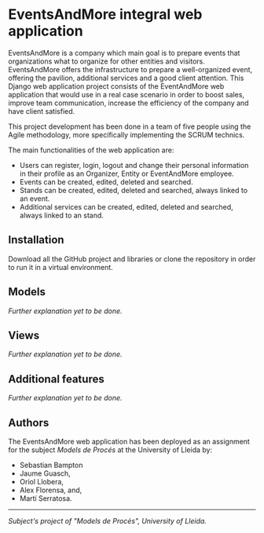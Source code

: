 # EventsAndMore integral web application

EventsAndMore is a company which main goal is to prepare events that organizations what to organize for other entities and visitors. 
EventsAndMore offers the infrastructure to prepare a well-organized event, offering the pavilion, additional services and a good client attention.
This Django web application project consists of the EventAndMore web application that would use in a real case scenario in order to boost sales,
improve team communication, increase the efficiency of the company and have client satisfied.

This project development has been done in a team of five people using the Agile methodology, 
more specifically implementing the SCRUM technics.

The main functionalities of the web application are:
- Users can register, login, logout and change their personal information in their profile as an Organizer, Entity or EventAndMore employee.
- Events can be created, edited, deleted and searched.
- Stands can be created, edited, deleted and searched, always linked to an event.
- Additional services can be created, edited, deleted and searched, always linked to an stand.

## Installation

Download all the GitHub project and libraries or clone the repository in order to run it in a virtual environment. 

## Models

_Further explanation yet to be done._

## Views

_Further explanation yet to be done._


## Additional features

_Further explanation yet to be done._

## Authors

The EventsAndMore web application has been deployed as an assignment for the subject *Models de Procés* at the University of Lleida by:

- Sebastian Bampton 
- Jaume Guasch,
- Oriol Llobera,
- Alex Florensa, and,
- Martí Serratosa.

***
*Subject's project of "Models de Procés", University of Lleida.*
